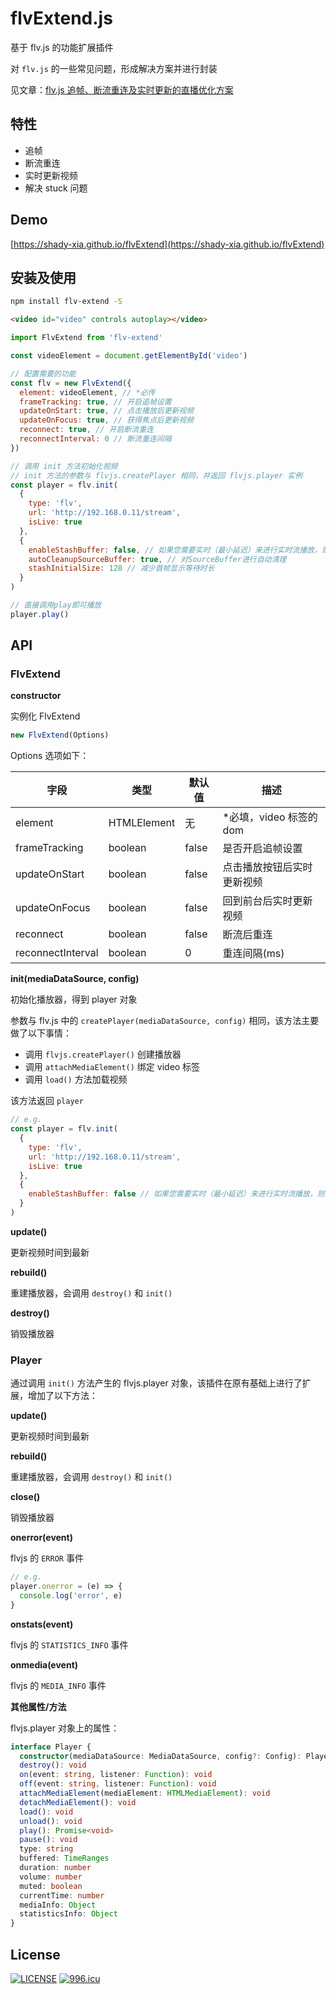 # flvExtend.js

基于 flv.js 的功能扩展插件

对 `flv.js` 的一些常见问题，形成解决方案并进行封装

见文章：[flv.js 追帧、断流重连及实时更新的直播优化方案](https://www.cnblogs.com/xiahj/p/flvExtend.html)

## 特性

- 追帧
- 断流重连
- 实时更新视频
- 解决 stuck 问题

## Demo

[https://shady-xia.github.io/flvExtend](https://shady-xia.github.io/flvExtend)

## 安装及使用

```bash
npm install flv-extend -S
```

```html
<video id="video" controls autoplay></video>
```

```js
import FlvExtend from 'flv-extend'

const videoElement = document.getElementById('video')

// 配置需要的功能
const flv = new FlvExtend({
  element: videoElement, // *必传
  frameTracking: true, // 开启追帧设置
  updateOnStart: true, // 点击播放后更新视频
  updateOnFocus: true, // 获得焦点后更新视频
  reconnect: true, // 开启断流重连
  reconnectInterval: 0 // 断流重连间隔
})

// 调用 init 方法初始化视频
// init 方法的参数与 flvjs.createPlayer 相同，并返回 flvjs.player 实例
const player = flv.init(
  {
    type: 'flv',
    url: 'http://192.168.0.11/stream',
    isLive: true
  },
  {
    enableStashBuffer: false, // 如果您需要实时（最小延迟）来进行实时流播放，则设置为false
    autoCleanupSourceBuffer: true, // 对SourceBuffer进行自动清理
    stashInitialSize: 128 // 减少首帧显示等待时长
  }
)

// 直接调用play即可播放
player.play()
```

## API

### FlvExtend

**constructor**

实例化 FlvExtend

```js
new FlvExtend(Options)
```

Options 选项如下：


| 字段              | 类型        | 默认值 | 描述                       |
| ------------------- | ------------- | -------- | ---------------------------- |
| element           | HTMLElement | 无     | \*必填，video 标签的 dom   |
| frameTracking     | boolean     | false  | 是否开启追帧设置           |
| updateOnStart     | boolean     | false  | 点击播放按钮后实时更新视频 |
| updateOnFocus     | boolean     | false  | 回到前台后实时更新视频     |
| reconnect         | boolean     | false  | 断流后重连                 |
| reconnectInterval | boolean     | 0      | 重连间隔(ms)               |


**init(mediaDataSource, config)**

初始化播放器，得到 player 对象

参数与 flv.js 中的 `createPlayer(mediaDataSource, config)` 相同，该方法主要做了以下事情：

- 调用 `flvjs.createPlayer()` 创建播放器
- 调用 `attachMediaElement()` 绑定 video 标签
- 调用 `load()` 方法加载视频

该方法返回 `player`

```js
// e.g.
const player = flv.init(
  {
    type: 'flv',
    url: 'http://192.168.0.11/stream',
    isLive: true
  },
  {
    enableStashBuffer: false // 如果您需要实时（最小延迟）来进行实时流播放，则设置为false
  }
)
```

**update()**

更新视频时间到最新

**rebuild()**

重建播放器，会调用 `destroy()` 和 `init()`

**destroy()**

销毁播放器


### Player

通过调用 `init()` 方法产生的 flvjs.player 对象，该插件在原有基础上进行了扩展，增加了以下方法：

**update()**

更新视频时间到最新

**rebuild()**

重建播放器，会调用 `destroy()` 和 `init()`

**close()**

销毁播放器

**onerror(event)**

flvjs 的 `ERROR` 事件

```js
// e.g.
player.onerror = (e) => {
  console.log('error', e)
}
```

**onstats(event)**

flvjs 的 `STATISTICS_INFO` 事件

**onmedia(event)**

flvjs 的 `MEDIA_INFO` 事件

**其他属性/方法**

flvjs.player 对象上的属性：

```typescript
interface Player {
  constructor(mediaDataSource: MediaDataSource, config?: Config): Player
  destroy(): void
  on(event: string, listener: Function): void
  off(event: string, listener: Function): void
  attachMediaElement(mediaElement: HTMLMediaElement): void
  detachMediaElement(): void
  load(): void
  unload(): void
  play(): Promise<void>
  pause(): void
  type: string
  buffered: TimeRanges
  duration: number
  volume: number
  muted: boolean
  currentTime: number
  mediaInfo: Object
  statisticsInfo: Object
}
```

## License

[![LICENSE](https://img.shields.io/badge/license-Anti%20996-blue.svg)](https://github.com/996icu/996.ICU/blob/master/LICENSE)
[![996.icu](https://img.shields.io/badge/link-996.icu-red.svg)](https://996.icu)
